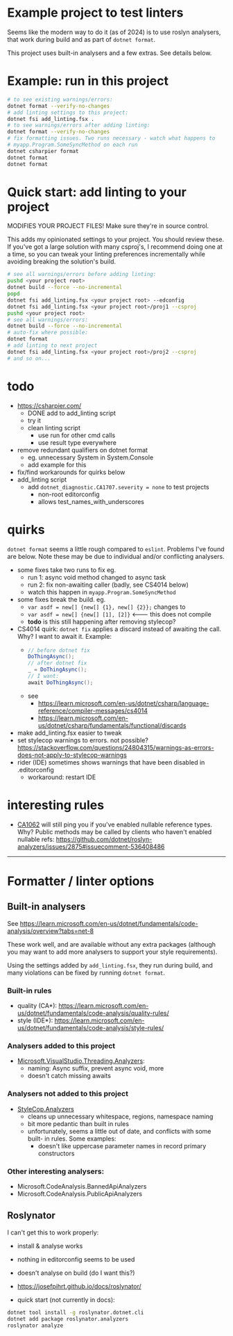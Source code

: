 # Example project to test linters

Seems like the modern way to do it (as of 2024) is to use roslyn analysers, that
work during build and as part of `dotnet format`.

This project uses built-in analysers and a few extras. See details below.

# Example: run in this project
```sh
# to see existing warnings/errors:
dotnet format --verify-no-changes
# add linting settings to this project:
dotnet fsi add_linting.fsx .
# to see warnings/errors after adding linting:
dotnet format --verify-no-changes
# fix formatting issues. Two runs necessary - watch what happens to
# myapp.Program.SomeSyncMethod on each run
dotnet csharpier format
dotnet format
dotnet format
```

# Quick start: add linting to your project
MODIFIES YOUR PROJECT FILES! Make sure they're in source control.

This adds my opinionated settings to your project. You should review these.
If you've got a large solution with many csproj's, I recommend doing one at
a time, so you can tweak your linting preferences incrementally while avoiding
breaking the solution's build.

```sh
# see all warnings/errors before adding linting:
pushd <your project root>
dotnet build --force --no-incremental
popd
dotnet fsi add_linting.fsx <your project root> --edconfig
dotnet fsi add_linting.fsx <your project root>/proj1 --csproj
pushd <your project root>
# see all warnings/errors:
dotnet build --force --no-incremental
# auto-fix where possible:
dotnet format
# add linting to next project
dotnet fsi add_linting.fsx <your project root>/proj2 --csproj
# and so on...
```

# todo
- https://csharpier.com/
    - DONE add to add_linting script
    - try it
    - clean linting script
        - use run for other cmd calls
        - use result type everywhere
- remove redundant qualifiers on dotnet format
    - eg. unnecessary System in System.Console
    - add example for this
- fix/find workarounds for quirks below
- add_linting script
    - add `dotnet_diagnostic.CA1707.severity = none` to test projects
        - non-root editorconfig
        - allows test_names_with_underscores

# quirks
`dotnet format` seems a little rough compared to `eslint`. Problems I've found
are below. Note these may be due to individual and/or conflicting analysers.

- some fixes take two runs to fix eg.
    - run 1: async void method changed to async task
    - run 2: fix non-awaiting caller (badly, see CS4014 below)
    - watch this happen in `myapp.Program.SomeSyncMethod`
- some fixes break the build. eg.
    - `var asdf = new[] {new[] {1}, new[] {2}};` changes to
    - `var asdf = new[] {new[] [1], [2]}` <--- this does not compile
    - **todo** is this still happening after removing stylecop?
- CS4014 quirk: `dotnet fix` applies a discard instead of awaiting the call.
  Why? I want to await it. Example:
    - ```cs
      // before dotnet fix
      DoThingAsync();
      // after dotnet fix
      _ = DoThingAsync();
      // I want:
      await DoThingAsync();
      ```
    - see
        - https://learn.microsoft.com/en-us/dotnet/csharp/language-reference/compiler-messages/cs4014
        - https://learn.microsoft.com/en-us/dotnet/csharp/fundamentals/functional/discards
- make add_linting.fsx easier to tweak
- set stylecop warnings to errors. not possible? https://stackoverflow.com/questions/24804315/warnings-as-errors-does-not-apply-to-stylecop-warnings
- rider (IDE) sometimes shows warnings that have been disabled in .editorconfig
    - workaround: restart IDE

# interesting rules
- [CA1062](https://learn.microsoft.com/en-us/dotnet/fundamentals/code-analysis/quality-rules/ca1062)
  will still ping you if you've enabled nullable reference types. Why? Public
  methods may be called by clients who haven't enabled nullable refs: https://github.com/dotnet/roslyn-analyzers/issues/2875#issuecomment-536408486


--------------------------------------------------------------

# Formatter / linter options
## Built-in analysers
See https://learn.microsoft.com/en-us/dotnet/fundamentals/code-analysis/overview?tabs=net-8

These work well, and are available without any extra packages (although you may
want to add more analysers to support your style requirements).

Using the settings added by `add_linting.fsx`, they run during build, and many
violations can be fixed by running `dotnet format`.

### Built-in rules
- quality (CA*): https://learn.microsoft.com/en-us/dotnet/fundamentals/code-analysis/quality-rules/
- style (IDE*): https://learn.microsoft.com/en-us/dotnet/fundamentals/code-analysis/style-rules/

### Analysers added to this project
- [Microsoft.VisualStudio.Threading.Analyzers](https://github.com/microsoft/vs-threading/blob/main/doc/analyzers/index.md):
    - naming: Async suffix, prevent async void, more
    - doesn't catch missing awaits

### Analysers not added to this project
- [StyleCop.Analyzers](https://github.com/DotNetAnalyzers/StyleCopAnalyzers)
    - cleans up unnecessary whitespace, regions, namespace naming
    - bit more pedantic than built in rules
    - unfortunately, seems a little out of date, and conflicts with some built-
      in rules. Some examples:
        - doesn't like uppercase parameter names in record primary constructors

### Other interesting analysers:
- Microsoft.CodeAnalysis.BannedApiAnalyzers
- Microsoft.CodeAnalysis.PublicApiAnalyzers

## Roslynator
I can't get this to work properly:
- install & analyse works
- nothing in editorconfig seems to be used
- doesn't analyse on build (do I want this?)

- https://josefpihrt.github.io/docs/roslynator/
- quick start (not currently in docs):
```sh
dotnet tool install -g roslynator.dotnet.cli
dotnet add package roslynator.analyzers
roslynator analyze
```
